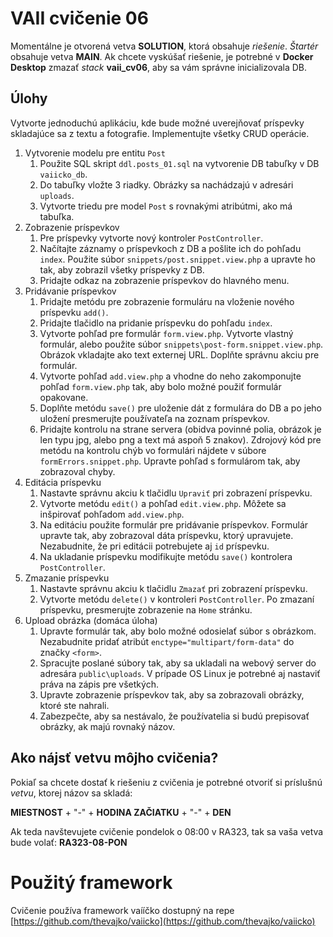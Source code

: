 # VAII cvičenie 06
Momentálne je otvorená vetva __SOLUTION__, ktorá obsahuje _riešenie_. _Štartér_ obsahuje vetva __MAIN__.
Ak chcete vyskúšať riešenie, je potrebné v __Docker Desktop__ zmazať _stack_ __vaii_cv06__, aby sa vám správne inicializovala DB.

## Úlohy

Vytvorte jednoduchú aplikáciu, kde bude možné uverejňovať príspevky skladajúce sa z textu a fotografie. Implementujte všetky CRUD operácie.

1. Vytvorenie modelu pre entitu `Post`
   1. Použite SQL skript `ddl.posts_01.sql` na vytvorenie DB tabuľky v DB `vaiicko_db`.
   2. Do tabuľky vložte 3 riadky. Obrázky sa nachádzajú v adresári `uploads`.
   3. Vytvorte triedu pre model `Post` s rovnakými atribútmi, ako má tabuľka.
2. Zobrazenie príspevkov
   1. Pre príspevky vytvorte nový kontroler `PostController`.
   2. Načítajte záznamy o príspevkoch z DB a pošlite ich do pohľadu `index`. Použite súbor `snippets/post.snippet.view.php` a upravte ho tak, aby zobrazil
      všetky príspevky z DB.
   3. Pridajte odkaz na zobrazenie príspevkov do hlavného menu.
3. Pridávanie príspevkov
   1. Pridajte metódu pre zobrazenie formuláru na vloženie nového príspevku `add()`.
   2. Pridajte tlačidlo na pridanie príspevku do pohľadu `index`.
   3. Vytvorte pohľad pre formulár `form.view.php`. Vytvorte vlastný formulár, alebo použite súbor `snippets\post-form.snippet.view.php`. Obrázok
      vkladajte ako text externej URL. Doplňte správnu akciu pre formulár.
   4. Vytvorte pohľad `add.view.php` a vhodne do neho zakomponujte pohľad `form.view.php` tak, aby bolo možné použiť formulár opakovane.
   5. Doplňte metódu `save()` pre uloženie dát z formulára do DB a po jeho uložení presmerujte používateľa na zoznam príspevkov.
   6. Pridajte kontrolu na strane servera (obidva povinné polia, obrázok je len typu jpg, alebo png a text má aspoň 5 znakov).
      Zdrojový kód pre metódu na kontrolu chýb vo formulári nájdete v súbore `formErrors.snippet.php`. Upravte pohľad s formulárom tak, aby zobrazoval chyby.
4. Editácia príspevku
   1. Nastavte správnu akciu k tlačidlu `Upraviť` pri zobrazení príspevku.
   2. Vytvorte metódu `edit()` a pohľad `edit.view.php`. Môžete sa inšpirovať pohľadom `add.view.php`.
   3. Na editáciu použite formulár pre pridávanie príspevkov. Formulár upravte tak, aby zobrazoval dáta príspevku, ktorý upravujete. Nezabudnite, že pri
      editácii potrebujete aj `id` príspevku.
   4. Na ukladanie príspevku modifikujte metódu `save()` kontrolera `PostController`.
5. Zmazanie príspevku
   1. Nastavte správnu akciu k tlačidlu `Zmazať` pri zobrazení príspevku.
   2. Vytvorte metódu `delete()` v kontroleri `PostController`. Po zmazaní príspevku, presmerujte zobrazenie na `Home` stránku.
6. Upload obrázka (domáca úloha)
   1. Upravte formulár tak, aby bolo možné odosielať súbor s obrázkom. Nezabudnite pridať atribút `enctype="multipart/form-data"` do značky `<form>`.
   2. Spracujte poslané súbory tak, aby sa ukladali na webový server do adresára `public\uploads`. V prípade OS Linux je potrebné
      aj nastaviť práva na zápis pre všetkých.
   3. Upravte zobrazenie príspevkov tak, aby sa zobrazovali obrázky, ktoré ste nahrali.
   4. Zabezpečte, aby sa nestávalo, že používatelia si budú prepisovať obrázky, ak majú rovnaký názov.

## Ako nájsť vetvu môjho cvičenia?
Pokiaľ sa chcete dostať k riešeniu z cvičenia je potrebné otvoriť si príslušnú _vetvu_, ktorej názov sa skladá:

__MIESTNOST__ + "-" + __HODINA ZAČIATKU__ + "-" + __DEN__

Ak teda navštevujete cvičenie pondelok o 08:00 v RA323, tak sa vaša vetva bude volať: __RA323-08-PON__

# Použitý framework
Cvičenie používa framework vaííčko dostupný na repe [https://github.com/thevajko/vaiicko](https://github.com/thevajko/vaiicko)
